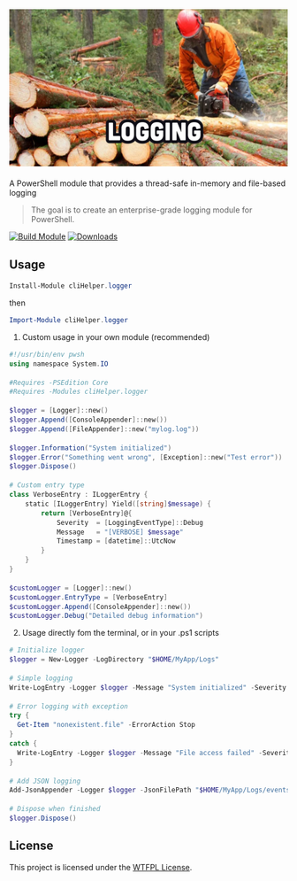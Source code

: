 ﻿## [![cliHelper.logger](docs/images/logging.png)](https://www.powershellgallery.com/packages/cliHelper.logger)

A PowerShell module that provides a thread-safe in-memory and file-based logging

>The goal is to create an enterprise-grade logging module for PowerShell.

[![Build Module](https://github.com/chadnpc/cliHelper.logger/actions/workflows/build_module.yaml/badge.svg)](https://github.com/chadnpc/cliHelper.logger/actions/workflows/build_module.yaml)
[![Downloads](https://img.shields.io/powershellgallery/dt/cliHelper.logger.svg?style=flat&logo=powershell&color=blue)](https://www.powershellgallery.com/packages/cliHelper.logger)

## Usage

```PowerShell
Install-Module cliHelper.logger
```
then

```PowerShell
Import-Module cliHelper.logger
```

1. Custom usage in your own module (recommended)

```PowerShell
#!/usr/bin/env pwsh
using namespace System.IO

#Requires -PSEdition Core
#Requires -Modules cliHelper.logger

$logger = [Logger]::new()
$logger.Append([ConsoleAppender]::new())
$logger.Append([FileAppender]::new("mylog.log"))

$logger.Information("System initialized")
$logger.Error("Something went wrong", [Exception]::new("Test error"))
$logger.Dispose()

# Custom entry type
class VerboseEntry : ILoggerEntry {
    static [ILoggerEntry] Yield([string]$message) {
        return [VerboseEntry]@{
            Severity  = [LoggingEventType]::Debug
            Message   = "[VERBOSE] $message"
            Timestamp = [datetime]::UtcNow
        }
    }
}

$customLogger = [Logger]::new()
$customLogger.EntryType = [VerboseEntry]
$customLogger.Append([ConsoleAppender]::new())
$customLogger.Debug("Detailed debug information")
```

2. Usage directly fom the terminal, or in your .ps1 scripts

```PowerShell
# Initialize logger
$logger = New-Logger -LogDirectory "$HOME/MyApp/Logs"

# Simple logging
Write-LogEntry -Logger $logger -Message "System initialized" -Severity Information

# Error logging with exception
try {
  Get-Item "nonexistent.file" -ErrorAction Stop
}
catch {
  Write-LogEntry -Logger $logger -Message "File access failed" -Severity Error -Exception $_
}

# Add JSON logging
Add-JsonAppender -Logger $logger -JsonFilePath "$HOME/MyApp/Logs/events.json"

# Dispose when finished
$logger.Dispose()
```

## License

This project is licensed under the [WTFPL License](LICENSE).
